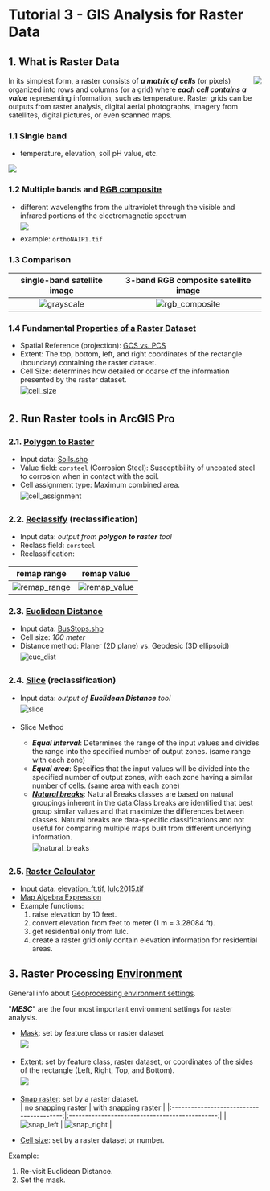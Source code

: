 # Tutorial 3 - GIS Analysis for Raster Data

## 1. What is Raster Data 

<img align="right" src="images\rasterbands.png">

In its simplest form, a raster consists of ***a matrix of cells*** (or pixels) organized into rows and columns (or a grid) where ***each cell contains a value*** representing information, such as temperature. Raster grids can be outputs from raster analysis, digital aerial photographs, imagery from satellites, digital pictures, or even scanned maps.

### 1.1 Single band

- temperature, elevation, soil pH value, etc.

<img src="images\raster_colormap.gif">

### 1.2 Multiple bands and [RGB composite](https://desktop.arcgis.com/en/arcmap/10.3/manage-data/raster-and-images/renderers-used-to-display-raster-data.htm#ESRI_SECTION2_6DA80CD25C02461BBD61A752F92D2E6D)

- different wavelengths from the ultraviolet through the visible and infrared portions of the electromagnetic spectrum <br> <img vspace="5px" src="images\rgb_composite.gif">
- example: ```orthoNAIP1.tif```

### 1.3 Comparison

|    single-band satellite image     |    3-band RGB composite satellite image    |
|:----------------------------------:|:------------------------------------------:|
| ![grayscale](images/grayscale.png) | ![rgb_composite](images/rgb_composite.png) |

### 1.4 Fundamental [Properties of a Raster Dataset](https://pro.arcgis.com/en/pro-app/latest/help/data/imagery/raster-dataset-properties.htm)

- Spatial Reference (projection): [GCS vs. PCS](https://www.esri.com/arcgis-blog/products/arcgis-pro/mapping/coordinate-systems-difference/)
- Extent: The top, bottom, left, and right coordinates of the rectangle (boundary) containing the raster dataset.
- Cell Size: determines how detailed or coarse of the information presented by the raster dataset. <br> <img alt="cell_size" src="images/cellSize.gif" vspace="5px">

## 2. Run Raster tools in ArcGIS Pro

### 2.1. [Polygon to Raster](https://pro.arcgis.com/en/pro-app/latest/tool-reference/conversion/polygon-to-raster.htm)

- Input data: [Soils.shp](../datasets/soils.md)
- Value field: ```corsteel``` (Corrosion Steel): Susceptibility of uncoated steel to corrosion when in contact with the soil.
- Cell assignment type: Maximum combined area. <br> <img alt="cell_assignment" src="images/cell_alignment.png" vspace="5px">

### 2.2. [Reclassify](https://pro.arcgis.com/en/pro-app/tool-reference/spatial-analyst/reclassify.htm) (reclassification)

- Input data: _output from **polygon to raster** tool_
- Reclass field: ```corsteel```
- Reclassification:

|            remap range                 |                remap value                 |
|:--------------------------------------:|:------------------------------------------:|
| ![remap_range](images/remap_range.gif) | ![remap_value](images/remap_value.gif)     |

### 2.3. [Euclidean Distance](https://pro.arcgis.com/en/pro-app/tool-reference/spatial-analyst/euclidean-distance.htm)

- Input data: [BusStops.shp](../datasets/transit.md)
- Cell size: _100 meter_
- Distance method: Planer (2D plane) vs. Geodesic (3D ellipsoid) <br> <img alt="euc_dist" src="images/eucdist.gif" vspace="5px">

### 2.4. [Slice](https://pro.arcgis.com/en/pro-app/tool-reference/spatial-analyst/slice.htm) (reclassification)

- Input data: _output of **Euclidean Distance** tool_ <br><img alt="slice" src="images\slice.gif" vspace="5px">

- Slice Method
  - **_Equal interval_**: Determines the range of the input values and divides the range into the specified number of output zones. (same range with each zone)
  - **_Equal area_**: Specifies that the input values will be divided into the specified number of output zones, with each zone having a similar number of cells. (same area with each zone)
  - [**_Natural breaks_**](https://www.spatialanalysisonline.com/HTML/index.html?classification_and_clustering.htm#:~:text=Natural+breaks%2FJenks): Natural Breaks classes are based on natural groupings inherent in the data.Class breaks are identified that best group similar values and that maximize the differences between classes. Natural breaks are data-specific classifications and not useful for comparing multiple maps built from different underlying information. <br> <img alt="natural_breaks" src="images\naturalbreaks.png" vspace="5px">

### 2.5. [Raster Calculator](https://pro.arcgis.com/en/pro-app/tool-reference/spatial-analyst/raster-calculator.htm)

- Input data: [elevation_ft.tif](../datasets/DEM/dem.md), [lulc2015.tif](../datasets/lulc/lulc.md)
- [Map Algebra Expression](https://pro.arcgis.com/en/pro-app/help/analysis/spatial-analyst/mapalgebra/working-with-operators.htm)
- Example functions:
  1. raise elevation by 10 feet.
  2. convert elevation from feet to meter (1 m = 3.28084 ft).
  3. get residential only from lulc.
  4. create a raster grid only contain elevation information for residential areas.

## 3. Raster Processing [Environment](https://pro.arcgis.com/en/pro-app/latest/tool-reference/environment-settings/an-overview-of-geoprocessing-environment-settings.htm)

General info about [Geoprocessing environment settings](https://pro.arcgis.com/en/pro-app/latest/tool-reference/environment-settings/what-is-a-geoprocessing-environment.htm).

"**_MESC_**" are the four most important environment settings for raster analysis.

- [Mask](https://pro.arcgis.com/en/pro-app/tool-reference/environment-settings/mask.htm): set by feature class or raster dataset <br> <img vspace="5px" src="images\mask.gif">
- [Extent](https://pro.arcgis.com/en/pro-app/tool-reference/environment-settings/output-extent.htm): set by feature class, raster dataset, or coordinates of the sides of the rectangle (Left, Right, Top, and Bottom). <br> <img vspace="5px" src="images\extent.png">
- [Snap raster](https://pro.arcgis.com/en/pro-app/tool-reference/environment-settings/snap-raster.htm): set by a raster dataset. <br> 
  |            no snapping raster            |            with snapping raster                |
  |:----------------------------------------:|:----------------------------------------------:|
  | ![snap_left](images/snapRaster_left.png) | ![snap_right](images/snapRaster_right.png)     |

- [Cell size](https://pro.arcgis.com/en/pro-app/tool-reference/environment-settings/cell-size.htm): set by a raster dataset or number.

Example:

1. Re-visit Euclidean Distance.
2. Set the mask.
